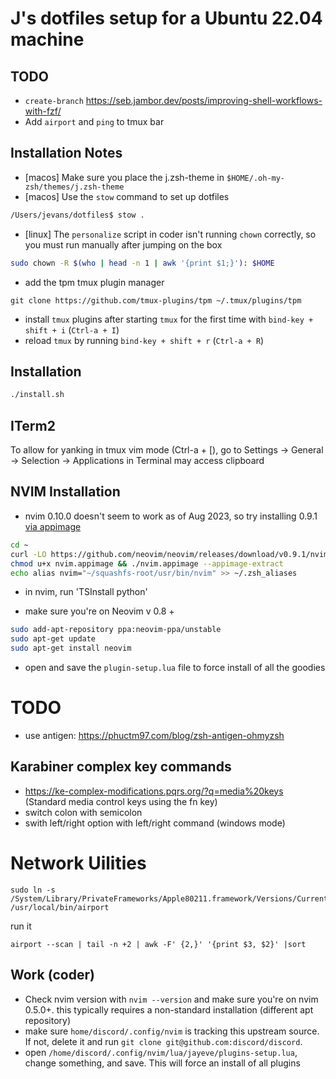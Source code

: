 # J's dotfiles setup for a Ubuntu 22.04 machine

## TODO

- `create-branch` https://seb.jambor.dev/posts/improving-shell-workflows-with-fzf/
- Add `airport` and `ping` to tmux bar

## Installation Notes

- [macos] Make sure you place the j.zsh-theme in `$HOME/.oh-my-zsh/themes/j.zsh-theme`
- [macos] Use the `stow` command to set up dotfiles

```bash
/Users/jevans/dotfiles$ stow .
```

- [linux] The `personalize` script in coder isn't running `chown` correctly, so you must run manually after jumping on the box

```bash
sudo chown -R $(who | head -n 1 | awk '{print $1;}'): $HOME
```

- add the tpm tmux plugin manager
```
git clone https://github.com/tmux-plugins/tpm ~/.tmux/plugins/tpm
```
- install `tmux` plugins after starting `tmux` for the first time with `bind-key + shift + i` (`Ctrl-a + I`)
- reload `tmux` by running `bind-key + shift + r` (`Ctrl-a + R`)

## Installation

```bash
./install.sh
```

## ITerm2

To allow for yanking in tmux vim mode (Ctrl-a + [), go to Settings -> General -> Selection -> Applications in Terminal may access clipboard

## NVIM Installation

- nvim 0.10.0 doesn't seem to work as of Aug 2023, so try installing 0.9.1 [via appimage](https://github.com/neovim/neovim/wiki/Installing-Neovim)

```bash
cd ~
curl -LO https://github.com/neovim/neovim/releases/download/v0.9.1/nvim.appimage
chmod u+x nvim.appimage && ./nvim.appimage --appimage-extract
echo alias nvim="~/squashfs-root/usr/bin/nvim" >> ~/.zsh_aliases
```

- in nvim, run 'TSInstall python'

- make sure you're on Neovim v 0.8 +

```bash
sudo add-apt-repository ppa:neovim-ppa/unstable
sudo apt-get update
sudo apt-get install neovim
```

- open and save the `plugin-setup.lua` file to force install of all the goodies

# TODO

- use antigen: https://phuctm97.com/blog/zsh-antigen-ohmyzsh

## Karabiner complex key commands

- https://ke-complex-modifications.pqrs.org/?q=media%20keys (Standard media control keys using the fn key)
- switch colon with semicolon
- swith left/right option with left/right command (windows mode)

# Network Uilities

```
sudo ln -s /System/Library/PrivateFrameworks/Apple80211.framework/Versions/Current/Resources/airport /usr/local/bin/airport
```

run it

```
airport --scan | tail -n +2 | awk -F' {2,}' '{print $3, $2}' |sort
```

## Work (coder)

- Check nvim version with `nvim --version` and make sure you're on nvim 0.5.0+. this typically requires a non-standard installation (different apt repository)
- make sure `home/discord/.config/nvim` is tracking this upstream source. If not, delete it and run `git clone git@github.com:discord/discord`.
- open `/home/discord/.config/nvim/lua/jayeve/plugins-setup.lua`, change something, and save. This will force an install of all plugins
